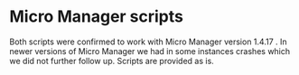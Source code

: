 # Micro Manager scripts

Both scripts were confirmed to work with Micro Manager version 1.4.17 . In newer versions of Micro Manager we had in some
instances crashes which we did not further follow up. Scripts are provided as is.
